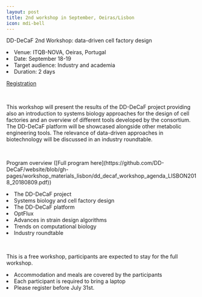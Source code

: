 ```yaml
---
layout: post
title: 2nd workshop in September, Oeiras/Lisbon
icon: mdi-bell
---
```


DD-DeCaF 2nd Workshop: data-driven cell factory design


<li>Venue: ITQB-NOVA, Oeiras, Portugal</li>
<li>Date: September 18-19</li>
<li>Target audience: Industry and academia</li>
<li>Duration: 2 days</li>

[Registration](https://dd-decaf-portugal.eventbrite.com)
<p>&nbsp;</p>
<p><span>This workshop will present the results of the DD-DeCaF project providing also an introduction to systems biology approaches for the design of cell factories and an overview of different tools developed by the consortium. The DD-DeCaF platform will be showcased alongside other metabolic engineering tools. The relevance of data-driven approaches in biotechnology will be discussed in an industry roundtable.</span></p>
<p>&nbsp;</p>
<p class="p1"><span>Program overview ([Full program here](https://github.com/DD-DeCaF/website/blob/gh-pages/workshop_materials_lisbon/dd_decaf_workshop_agenda_LISBON2018_20180809.pdf))</span></p>

<li class="li2"><span class="s1">The DD-DeCaF project</span></li>
<li class="li2"><span class="s1">Systems biology and cell factory design</span></li>
<li class="li2"><span class="s1">The DD-DeCaF platform</span></li>
<li class="li2"><span class="s1">OptFlux</span></li>
<li class="li2"><span class="s1">Advances in strain design algorithms</span></li>
<li class="li2"><span class="s1">Trends on computational biology</span></li>
<li class="li2"><span class="s1">Industry roundtable</span></li>

<p>&nbsp;</p>

This is a free workshop, participants are&nbsp;<span>expected to stay for the full workshop</span>.&nbsp;<br />
<li>Accommodation and meals are covered by the participants<br /></li>
<li>Each participant is required to bring a laptop<br /></li>
<li>Please register before July 31st.</li>

